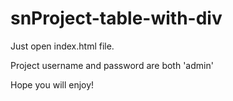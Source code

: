 # snProject-table-with-div

Just open index.html file.

Project username and password are both 'admin'

Hope you will enjoy!
